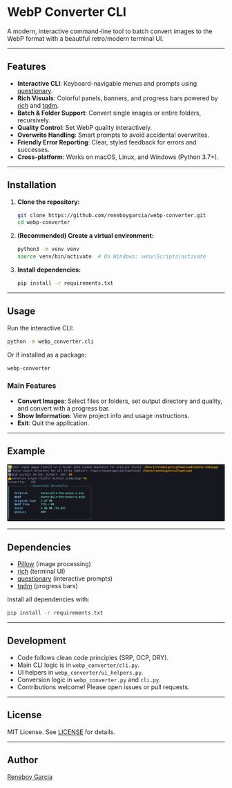 # WebP Converter CLI

A modern, interactive command-line tool to batch convert images to the WebP format with a beautiful retro/modern terminal UI.

---

## Features

- **Interactive CLI**: Keyboard-navigable menus and prompts using [questionary](https://github.com/tmbo/questionary).
- **Rich Visuals**: Colorful panels, banners, and progress bars powered by [rich](https://github.com/Textualize/rich) and [tqdm](https://github.com/tqdm/tqdm).
- **Batch & Folder Support**: Convert single images or entire folders, recursively.
- **Quality Control**: Set WebP quality interactively.
- **Overwrite Handling**: Smart prompts to avoid accidental overwrites.
- **Friendly Error Reporting**: Clear, styled feedback for errors and successes.
- **Cross-platform**: Works on macOS, Linux, and Windows (Python 3.7+).

---

## Installation

1. **Clone the repository:**
   ```sh
   git clone https://github.com/reneboygarcia/webp-converter.git
   cd webp-converter
   ```
2. **(Recommended) Create a virtual environment:**
   ```sh
   python3 -m venv venv
   source venv/bin/activate  # On Windows: venv\Scripts\activate
   ```
3. **Install dependencies:**
   ```sh
   pip install -r requirements.txt
   ```

---

## Usage

Run the interactive CLI:

```sh
python -m webp_converter.cli
```

Or if installed as a package:

```sh
webp-converter
```

### Main Features
- **Convert Images**: Select files or folders, set output directory and quality, and convert with a progress bar.
- **Show Information**: View project info and usage instructions.
- **Exit**: Quit the application.

---

## Example

![screenshot](docs/screenshot.png)

---

## Dependencies
- [Pillow](https://python-pillow.org/) (image processing)
- [rich](https://github.com/Textualize/rich) (terminal UI)
- [questionary](https://github.com/tmbo/questionary) (interactive prompts)
- [tqdm](https://github.com/tqdm/tqdm) (progress bars)

Install all dependencies with:
```sh
pip install -r requirements.txt
```

---

## Development
- Code follows clean code principles (SRP, OCP, DRY).
- Main CLI logic is in `webp_converter/cli.py`.
- UI helpers in `webp_converter/ui_helpers.py`.
- Conversion logic in `webp_converter.py` and `cli.py`.
- Contributions welcome! Please open issues or pull requests.

---

## License

MIT License. See [LICENSE](LICENSE) for details.

---

## Author

[Reneboy Garcia](https://github.com/reneboygarcia)
